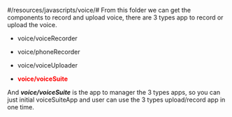 #/resources/javascripts/voice/#
From this folder we can get the components to record and upload voice, there are 3 types app to record or upload the voice.

+ voice/voiceRecorder
+ voice/phoneRecorder
+ voice/voiceUploader

+ <b style='color:red'>voice/voiceSuite</b>

And ***voice/voiceSuite*** is the app to manager the 3 types apps, so you can just initial voiceSuiteApp and user can use the 3 types upload/record app in one time.
